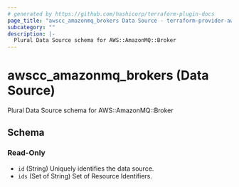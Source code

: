 ```yaml
---
# generated by https://github.com/hashicorp/terraform-plugin-docs
page_title: "awscc_amazonmq_brokers Data Source - terraform-provider-awscc"
subcategory: ""
description: |-
  Plural Data Source schema for AWS::AmazonMQ::Broker
---
```


# awscc_amazonmq_brokers (Data Source)

Plural Data Source schema for AWS::AmazonMQ::Broker



<!-- schema generated by tfplugindocs -->
## Schema

### Read-Only

- `id` (String) Uniquely identifies the data source.
- `ids` (Set of String) Set of Resource Identifiers.
